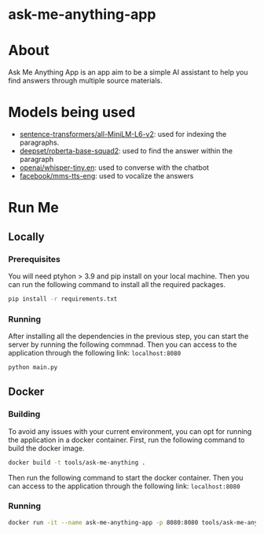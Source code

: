# ask-me-anything-app

# About

Ask Me Anything App is an app aim to be a simple AI assistant to help you find answers through multiple source materials.

# Models being used

- [sentence-transformers/all-MiniLM-L6-v2](https://huggingface.co/sentence-transformers/all-MiniLM-L6-v2): used for indexing the paragraphs.
- [deepset/roberta-base-squad2](https://huggingface.co/deepset/roberta-base-squad2): used to find the answer within the paragraph
- [openai/whisper-tiny.en](https://huggingface.co/openai/whisper-tiny.en): used to converse with the chatbot
- [facebook/mms-tts-eng](https://huggingface.co/facebook/mms-tts-eng): used to vocalize the answers

# Run Me

## Locally

### Prerequisites

You will need ptyhon > 3.9 and pip install on your local machine. Then you can run the following command to install all the required packages.

```sh
pip install -r requirements.txt
```

### Running

After installing all the dependencies in the previous step, you can start the server by running the following commnad. Then you can access to the application through the following link: `localhost:8080`

```sh
python main.py
```

## Docker

### Building

To avoid any issues with your current environment, you can opt for running the application in a docker container. First, run the following command to build the docker image.

```sh
docker build -t tools/ask-me-anything .
```

Then run the following command to start the docker container. Then you can access to the application through the following link: `localhost:8080`

### Running

```sh
docker run -it --name ask-me-anything-app -p 8080:8080 tools/ask-me-anything
```
